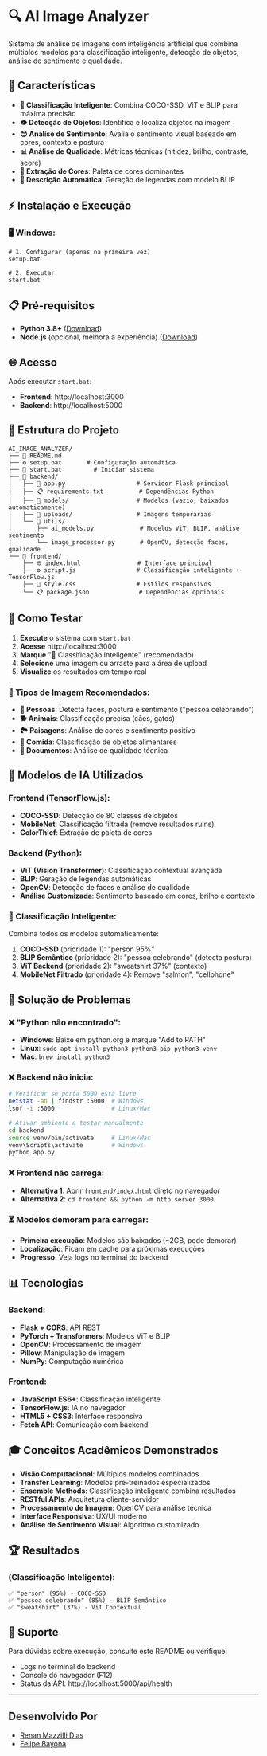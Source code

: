 # 🔍 AI Image Analyzer

Sistema de análise de imagens com inteligência artificial que combina múltiplos modelos para classificação inteligente, detecção de objetos, análise de sentimento e qualidade.

## 🚀 Características

- **🧠 Classificação Inteligente**: Combina COCO-SSD, ViT e BLIP para máxima precisão
- **👁️ Detecção de Objetos**: Identifica e localiza objetos na imagem  
- **😊 Análise de Sentimento**: Avalia o sentimento visual baseado em cores, contexto e postura
- **📊 Análise de Qualidade**: Métricas técnicas (nitidez, brilho, contraste, score)
- **🎨 Extração de Cores**: Paleta de cores dominantes
- **📝 Descrição Automática**: Geração de legendas com modelo BLIP

## ⚡ Instalação e Execução

### 🖥️ Windows:
```batch
# 1. Configurar (apenas na primeira vez)
setup.bat

# 2. Executar
start.bat
```

## 📋 Pré-requisitos

- **Python 3.8+** ([Download](https://www.python.org/downloads/))
- **Node.js** (opcional, melhora a experiência) ([Download](https://nodejs.org/))

## 🌐 Acesso

Após executar `start.bat`:
- **Frontend**: http://localhost:3000
- **Backend**: http://localhost:5000

## 📁 Estrutura do Projeto

```
AI_IMAGE_ANALYZER/
├── 📄 README.md
├── ⚙️ setup.bat       # Configuração automática
├── 🚀 start.bat         # Iniciar sistema
├── 📁 backend/
│   ├── 🐍 app.py                    # Servidor Flask principal
│   ├── 📋 requirements.txt          # Dependências Python
│   ├── 📁 models/                   # Modelos (vazio, baixados automaticamente)
│   ├── 📁 uploads/                  # Imagens temporárias
│   └── 📁 utils/
│       ├── ai_models.py             # Modelos ViT, BLIP, análise sentimento
│       └── image_processor.py       # OpenCV, detecção faces, qualidade
└── 📁 frontend/
    ├── 🌐 index.html                # Interface principal
    ├── ⚙️ script.js                 # Classificação inteligente + TensorFlow.js
    ├── 🎨 style.css                 # Estilos responsivos
    └── 📋 package.json              # Dependências opcionais
```

## 🧪 Como Testar

1. **Execute** o sistema com `start.bat`
2. **Acesse** http://localhost:3000
3. **Marque** "🧠 Classificação Inteligente" (recomendado)
4. **Selecione** uma imagem ou arraste para a área de upload
5. **Visualize** os resultados em tempo real

### 📸 Tipos de Imagem Recomendados:
- **👥 Pessoas**: Detecta faces, postura e sentimento ("pessoa celebrando")
- **🐕 Animais**: Classificação precisa (cães, gatos)
- **🏞️ Paisagens**: Análise de cores e sentimento positivo
- **🍕 Comida**: Classificação de objetos alimentares
- **📄 Documentos**: Análise de qualidade técnica

## 🤖 Modelos de IA Utilizados

### Frontend (TensorFlow.js):
- **COCO-SSD**: Detecção de 80 classes de objetos
- **MobileNet**: Classificação filtrada (remove resultados ruins)
- **ColorThief**: Extração de paleta de cores

### Backend (Python):
- **ViT (Vision Transformer)**: Classificação contextual avançada
- **BLIP**: Geração de legendas automáticas
- **OpenCV**: Detecção de faces e análise de qualidade
- **Análise Customizada**: Sentimento baseado em cores, brilho e contexto

### 🧠 Classificação Inteligente:
Combina todos os modelos automaticamente:
1. **COCO-SSD** (prioridade 1): "person 95%"
2. **BLIP Semântico** (prioridade 2): "pessoa celebrando" (detecta postura)
3. **ViT Backend** (prioridade 2): "sweatshirt 37%" (contexto)
4. **MobileNet Filtrado** (prioridade 4): Remove "salmon", "cellphone"

## 🔧 Solução de Problemas

### ❌ "Python não encontrado":
- **Windows**: Baixe em python.org e marque "Add to PATH"
- **Linux**: `sudo apt install python3 python3-pip python3-venv`
- **Mac**: `brew install python3`

### ❌ Backend não inicia:
```bash
# Verificar se porta 5000 está livre
netstat -an | findstr :5000  # Windows
lsof -i :5000                # Linux/Mac

# Ativar ambiente e testar manualmente
cd backend
source venv/bin/activate     # Linux/Mac
venv\Scripts\activate        # Windows
python app.py
```

### ❌ Frontend não carrega:
- **Alternativa 1**: Abrir `frontend/index.html` direto no navegador
- **Alternativa 2**: `cd frontend && python -m http.server 3000`

### ⏳ Modelos demoram para carregar:
- **Primeira execução**: Modelos são baixados (~2GB, pode demorar)
- **Localização**: Ficam em cache para próximas execuções
- **Progresso**: Veja logs no terminal do backend

## 📊 Tecnologias

### Backend:
- **Flask + CORS**: API REST
- **PyTorch + Transformers**: Modelos ViT e BLIP  
- **OpenCV**: Processamento de imagem
- **Pillow**: Manipulação de imagem
- **NumPy**: Computação numérica

### Frontend:
- **JavaScript ES6+**: Classificação inteligente
- **TensorFlow.js**: IA no navegador
- **HTML5 + CSS3**: Interface responsiva
- **Fetch API**: Comunicação com backend

## 🎓 Conceitos Acadêmicos Demonstrados

- **Visão Computacional**: Múltiplos modelos combinados
- **Transfer Learning**: Modelos pré-treinados especializados  
- **Ensemble Methods**: Classificação inteligente combina resultados
- **RESTful APIs**: Arquitetura cliente-servidor
- **Processamento de Imagem**: OpenCV para análise técnica
- **Interface Responsiva**: UX/UI moderno
- **Análise de Sentimento Visual**: Algoritmo customizado

## 🏆 Resultados

### (Classificação Inteligente):
```
✅ "person" (95%) - COCO-SSD
✅ "pessoa celebrando" (85%) - BLIP Semântico  
✅ "sweatshirt" (37%) - ViT Contextual
```

## 📧 Suporte

Para dúvidas sobre execução, consulte este README ou verifique:
- Logs no terminal do backend
- Console do navegador (F12)
- Status da API: http://localhost:5000/api/health

---

## Desenvolvido Por
- [Renan Mazzilli Dias](https://github.com/renan-mazzilli)
- [Felipe Bayona](https://github.com/Felipe-Bayona)